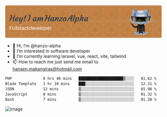 ![Header](./github-header-image.png)

- 👋 Hi, I’m @hanzo-alpha
- 👀 I’m interested in software developer
- 🌱 I’m currently learning laravel, vue, react, vite, tailwind
- 📫 How to reach me just send me email to hansen.makangiras@hotmail.com 

<!---
hanzo-alpha/hanzo-alpha is a ✨ special ✨ repository because its `README.md` (this file) appears on your GitHub profile.
You can click the Preview link to take a look at your changes.
--->

<!--START_SECTION:waka-->

```txt
PHP              8 hrs 40 mins   ████████████████████▒░░░░   81.62 %
Blade Template   1 hr 18 mins    ███░░░░░░░░░░░░░░░░░░░░░░   12.31 %
JSON             12 mins         ▒░░░░░░░░░░░░░░░░░░░░░░░░   01.98 %
JavaScript       8 mins          ▒░░░░░░░░░░░░░░░░░░░░░░░░   01.32 %
Bash             7 mins          ▒░░░░░░░░░░░░░░░░░░░░░░░░   01.20 %
```

<!--END_SECTION:waka-->

![image](https://github.com/hanzo-alpha/hanzo-alpha/assets/111342797/c4bd2977-6123-4017-8652-6e166259b484)

